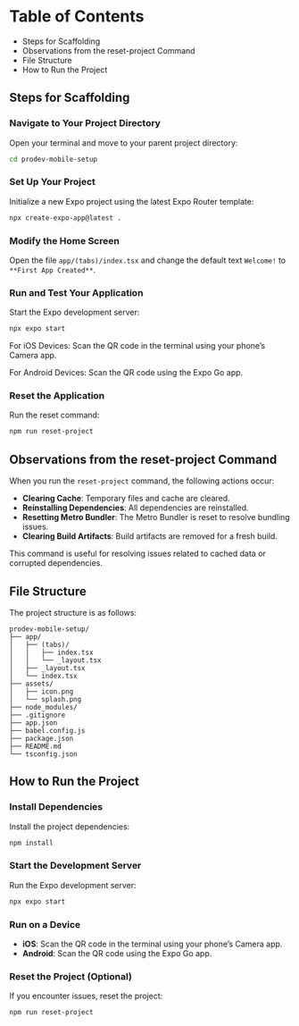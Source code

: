 # Table of Contents
- Steps for Scaffolding
- Observations from the reset-project Command
- File Structure
- How to Run the Project

## Steps for Scaffolding
### Navigate to Your Project Directory
Open your terminal and move to your parent project directory:
```sh
cd prodev-mobile-setup
```
### Set Up Your Project
Initialize a new Expo project using the latest Expo Router template:
```sh
npx create-expo-app@latest .
```
### Modify the Home Screen
Open the file `app/(tabs)/index.tsx` and change the default text `Welcome!` to `**First App Created**`.

### Run and Test Your Application
Start the Expo development server:
```sh
npx expo start
```
For iOS Devices: Scan the QR code in the terminal using your phone’s Camera app.

For Android Devices: Scan the QR code using the Expo Go app.

### Reset the Application
Run the reset command:
```sh
npm run reset-project
```

## Observations from the reset-project Command
When you run the `reset-project` command, the following actions occur:
- **Clearing Cache**: Temporary files and cache are cleared.
- **Reinstalling Dependencies**: All dependencies are reinstalled.
- **Resetting Metro Bundler**: The Metro Bundler is reset to resolve bundling issues.
- **Clearing Build Artifacts**: Build artifacts are removed for a fresh build.

This command is useful for resolving issues related to cached data or corrupted dependencies.

## File Structure
The project structure is as follows:
```
prodev-mobile-setup/
├── app/
│   ├── (tabs)/
│   │   ├── index.tsx
│   │   └── _layout.tsx
│   ├── _layout.tsx
│   └── index.tsx
├── assets/
│   ├── icon.png
│   └── splash.png
├── node_modules/
├── .gitignore
├── app.json
├── babel.config.js
├── package.json
├── README.md
└── tsconfig.json
```

## How to Run the Project
### Install Dependencies
Install the project dependencies:
```sh
npm install
```

### Start the Development Server
Run the Expo development server:
```sh
npx expo start
```

### Run on a Device
- **iOS**: Scan the QR code in the terminal using your phone’s Camera app.
- **Android**: Scan the QR code using the Expo Go app.

### Reset the Project (Optional)
If you encounter issues, reset the project:
```sh
npm run reset-project
```

